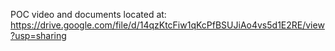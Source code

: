 POC video and documents located at:
https://drive.google.com/file/d/14qzKtcFiw1qKcPfBSUJiAo4vs5d1E2RE/view?usp=sharing
